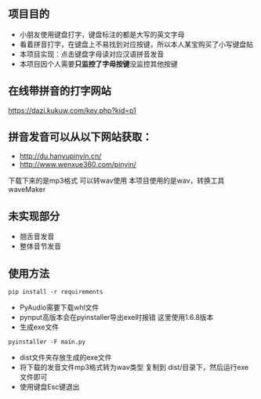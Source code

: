 ## 项目目的
- 小朋友使用键盘打字，键盘标注的都是大写的英文字母
- 看着拼音打字，在键盘上不易找到对应按键，所以本人某宝购买了小写键盘贴
- 本项目实现：点击键盘字母读对应汉语拼音发音
- 本项目因个人需要**只监控了字母按键**没监控其他按键

## 在线带拼音的打字网站

https://dazi.kukuw.com/key.php?kid=p1

## 拼音发音可以从以下网站获取：
- http://du.hanyupinyin.cn/
- http://www.wenxue360.com/pinyin/

下载下来的是mp3格式 可以转wav使用
本项目使用的是wav，转换工具waveMaker

## 未实现部分
- 翘舌音发音
- 整体音节发音

## 使用方法
```
pip install -r requirements
```
- PyAudio需要下载whl文件
- pynput高版本会在pyinstaller导出exe时报错 这里使用1.6.8版本
- 生成exe文件
```
pyinstaller -F main.py
```
- dist文件夹存放生成的exe文件
- 将下载的发音文件mp3格式转为wav类型 复制到 dist/目录下，然后运行exe文件即可
- 使用键盘Esc键退出